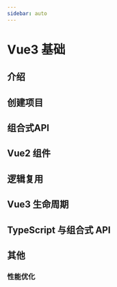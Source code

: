 ```yaml
---
sidebar: auto
---
```


# Vue3 基础

## 介绍

## 创建项目

## 组合式API

## Vue2 组件

## 逻辑复用

## Vue3 生命周期

## TypeScript 与组合式 API

## 其他

### 性能优化